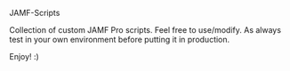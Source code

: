 JAMF-Scripts <br>

Collection of custom JAMF Pro scripts.  Feel free to use/modify.  As always test in your own environment before putting it in production. <br>

Enjoy! :)
